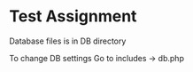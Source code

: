 # Test Assignment
  Database files is in DB directory
 
 To change DB settings Go to includes -> db.php
